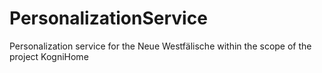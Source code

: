 # PersonalizationService
Personalization service for the Neue Westfälische within the scope of the project KogniHome
